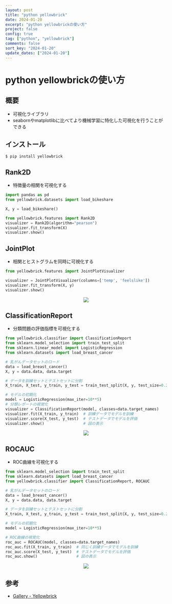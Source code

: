 ```yaml
---
layout: post
title: "python yellowbrick"
date: 2024-01-20
excerpt: "python yellowbrickの使い方"
project: false
config: true
tag: ["python", "yellowbrick"]
comments: false
sort_key: "2024-01-20"
update_dates: ["2024-01-20"]
---
```


# python yellowbrickの使い方

## 概要
 - 可視化ライブラリ
 - seabornやmatplotlibに比べてより機械学習に特化した可視化を行うことができる

## インストール

```console
$ pip install yellowbrick
```

## Rank2D
 - 特徴量の相関を可視化する

```python
import pandas as pd
from yellowbrick.datasets import load_bikeshare

X, y = load_bikeshare()

from yellowbrick.features import Rank2D
visualizer = Rank2D(algorithm="pearson")
visualizer.fit_transform(X)
visualizer.show()
```

## JointPlot
 - 相関とヒストグラムを同時に可視化する

```python
from yellowbrick.features import JointPlotVisualizer

visualizer = JointPlotVisualizer(columns=['temp', 'feelslike'])
visualizer.fit_transform(X, y)
visualizer.show()
```

<div align="center">
  <img src="https://f004.backblazeb2.com/file/gimpeik/Images-2024/Screenshot+2024-01-20+at+14.38.52.png">
</div>

## ClassificationReport
 - 分類問題の評価指標を可視化する

```python
from yellowbrick.classifier import ClassificationReport
from sklearn.model_selection import train_test_split
from sklearn.linear_model import LogisticRegression
from sklearn.datasets import load_breast_cancer

# 乳がんデータセットのロード
data = load_breast_cancer()
X, y = data.data, data.target

# データを訓練セットとテストセットに分割
X_train, X_test, y_train, y_test = train_test_split(X, y, test_size=0.2)

# モデルの初期化
model = LogisticRegression(max_iter=10**5)
# 分類レポートの視覚化
visualizer = ClassificationReport(model, classes=data.target_names)
visualizer.fit(X_train, y_train)  # 訓練データでモデルを訓練
visualizer.score(X_test, y_test)  # テストデータでモデルを評価
visualizer.show()                 # 図の表示
```

<div align="center">
  <img src="https://f004.backblazeb2.com/file/gimpeik/Images-2024/Screenshot+2024-01-20+at+14.44.08.png">
</div>

## ROCAUC
 - ROC曲線を可視化する

```python
from sklearn.model_selection import train_test_split
from sklearn.datasets import load_breast_cancer
from yellowbrick.classifier import ClassificationReport, ROCAUC

# 乳がんデータセットのロード
data = load_breast_cancer()
X, y = data.data, data.target

# データを訓練セットとテストセットに分割
X_train, X_test, y_train, y_test = train_test_split(X, y, test_size=0.2)

# モデルの初期化
model = LogisticRegression(max_iter=10**5)

# ROC曲線の視覚化
roc_auc = ROCAUC(model, classes=data.target_names)
roc_auc.fit(X_train, y_train)  # 同じく訓練データでモデルを訓練
roc_auc.score(X_test, y_test)  # テストデータでモデルを評価
roc_auc.show()                 # 図の表示
```

<div align="center">
  <img src="https://f004.backblazeb2.com/file/gimpeik/Images-2024/Screenshot+2024-01-20+at+14.45.51.png">
</div>

## 参考
 - [Gallery - Yellowbrick](https://www.scikit-yb.org/en/latest/gallery.html#feature-analysis)
